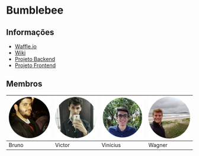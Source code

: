 # Bumblebee

## Informações

* [Waffle.io](https://waffle.io/academiadev-jlle/wiki-bumblebee)
* [Wiki](https://github.com/academiadev-jlle/wiki-bumblebee)
* [Projeto Backend](https://github.com/academiadev-jlle/backend-bumblebee)
* [Projeto Frontend](https://github.com/academiadev-jlle/frontend-bumblebee)

## Membros

| ![Bruno Miguel Morais](../.gitbook/assets/bumblebee-bruno-sre.png) | ![Victor Lucas de Melo Mafra](../.gitbook/assets/bumblebee-victor-po.png) | ![Wagner Esser](../.gitbook/assets/vinicius.png) | ![Vinicius](../.gitbook/assets/bumblebee-wagner-arquiteto.png) |
| :--- | :--- | :--- | :--- |
|           Bruno |          Victor |           Vinícius |          Wagner |

